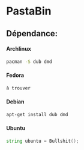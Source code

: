 # PastaBin

## Dépendance:

#### Archlinux
```bash
pacman -S dub dmd
```

#### Fedora
```bash
à trouver
```

#### Debian
```bash
apt-get install dub dmd
```

#### Ubuntu
```d
string ubuntu = Bullshit();
```
